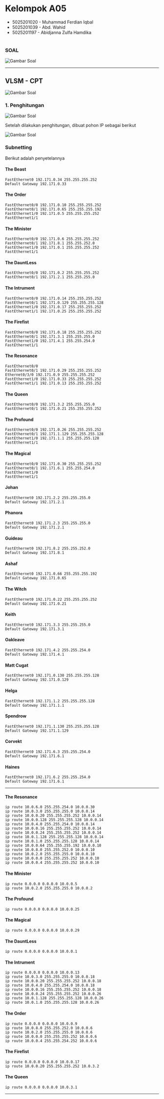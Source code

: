 # Kelompok A05

- 5025201020 - Muhammad Ferdian Iqbal
- 5025201039 - Abd. Wahid
- 5025201197 - Abidjanna Zulfa Hamdika
  <br><br>

### SOAL

![Gambar Soal](./images/soal.png)

<hr>

## VLSM - CPT

![Gambar Soal](./images/cisco.png)

### 1. Penghitungan

![Gambar Soal](./images/penghitungan-VLSM.png)

Setelah dilakukan penghitungan, dibuat pohon IP sebagai berikut

![Gambar Soal](./images/TREE.png)

### Subnetting

Berikut adalah penyetelannya

#### The Beast

```
FastEthernet0 192.171.0.34 255.255.255.252
Default Gateway 192.171.0.33
```

#### The Order

```
FastEthernet0/0 192.171.0.10 255.255.255.252
FastEthernet0/1 192.171.0.65 255.255.255.192
FastEthernet1/0 192.171.0.5 255.255.255.252
FastEthernet1/1
```

#### The Minister

```
FastEthernet0/0 192.171.0.6 255.255.255.252
FastEthernet0/1 192.171.8.1 255.255.252.0
FastEthernet1/0 192.171.0.1 255.255.255.252
FastEthernet1/1
```

#### The DauntLess

```
FastEthernet0/0 192.171.0.2 255.255.255.252
FastEthernet0/1 192.171.2.1 255.255.255.0
```

#### The Intrument

```
FastEthernet0/0 192.171.0.14 255.255.255.252
FastEthernet0/1 192.171.0.129 255.255.255.128
FastEthernet1/0 192.171.0.17 255.255.255.252
FastEthernet1/1 192.171.0.25 255.255.255.252
```

#### The Firefist

```
FastEthernet0/0 192.171.0.18 255.255.255.252
FastEthernet0/1 192.171.3.1 255.255.255.0
FastEthernet1/0 192.171.4.1 255.255.254.0
FastEthernet1/1
```

#### The Resonance

```
FastEthernet0/0
FastEthernet0/1 192.171.0.29 255.255.255.252
Ethernet0/3/0 192.171.0.9 255.255.255.252
FastEthernet1/0 192.171.0.33 255.255.255.252
FastEthernet1/1 192.171.0.13 255.255.255.252
```

#### The Queen

```
FastEthernet0/0 192.171.3.2 255.255.255.0
FastEthernet0/1 192.171.0.21 255.255.255.252
```

#### The Profound

```
FastEthernet0/0 192.171.0.26 255.255.255.252
FastEthernet0/1 192.171.1.129 255.255.255.128
FastEthernet1/0 192.171.1.1 255.255.255.128
FastEthernet1/1
```

#### The Magical

```
FastEthernet0/0 192.171.0.30 255.255.255.252
FastEthernet0/1 192.171.6.1 255.255.254.0
FastEthernet1/0
FastEthernet1/1
```

#### Johan

```
FastEthernet0 192.171.2.2 255.255.255.0
Default Gateway 192.171.2.1
```

#### Phanora

```
FastEthernet0 192.171.2.3 255.255.255.0
Default Gateway 192.171.2.1
```

#### Guideau

```
FastEthernet0 192.171.8.2 255.255.252.0
Default Gateway 192.171.8.1
```

#### Ashaf

```
FastEthernet0 192.171.0.66 255.255.255.192
Default Gateway 192.171.0.65
```

#### The Witch

```
FastEthernet0 192.171.0.22 255.255.255.252
Default Gateway 192.171.0.21
```

#### Keith

```
FastEthernet0 192.171.3.3 255.255.255.0
Default Gateway 192.171.3.1
```

#### Oakleave

```
FastEthernet0 192.171.4.2 255.255.254.0
Default Gateway 192.171.4.1
```

#### Matt Cugat

```
FastEthernet0 192.171.0.130 255.255.255.128
Default Gateway 192.171.0.129
```

#### Helga

```
FastEthernet0 192.171.1.2 255.255.255.128
Default Gateway 192.171.1.1
```

#### Spendrow

```
FastEthernet0 192.171.1.130 255.255.255.128
Default Gateway 192.171.1.129
```

#### Corvekt

```
FastEthernet0 192.171.6.3 255.255.254.0
Default Gateway 192.171.6.1
```

#### Haines

```
FastEthernet0 192.171.6.2 255.255.254.0
Default Gateway 192.171.6.1
```

<hr>

#### The Resonance

```
ip route 10.0.6.0 255.255.254.0 10.0.0.30
ip route 10.0.3.0 255.255.255.0 10.0.0.14
ip route 10.0.0.20 255.255.255.252 10.0.0.14
ip route 10.0.0.128 255.255.255.128 10.0.0.14
ip route 10.0.4.0 255.255.254.0 10.0.0.14
ip route 10.0.0.16 255.255.255.252 10.0.0.14
ip route 10.0.0.24 255.255.255.252 10.0.0.14
ip route 10.0.1.128 255.255.255.128 10.0.0.14
ip route 10.0.1.0 255.255.255.128 10.0.0.14
ip route 10.0.0.64 255.255.255.192 10.0.0.10
ip route 10.0.8.0 255.255.252.0 10.0.0.10
ip route 10.0.2.0 255.255.255.0 10.0.0.10
ip route 10.0.0.0 255.255.255.252 10.0.0.10
ip route 10.0.0.4 255.255.255.252 10.0.0.10
```

#### The Minister

```
ip route 0.0.0.0 0.0.0.0 10.0.0.5
ip route 10.0.2.0 255.255.255.0 10.0.0.2
```

#### The Profound

```
ip route 0.0.0.0 0.0.0.0 10.0.0.25
```

#### The Magical

```
ip route 0.0.0.0 0.0.0.0 10.0.0.29
```

#### The DauntLess

```
ip route 0.0.0.0 0.0.0.0 10.0.0.1
```

#### The Intrument

```
ip route 0.0.0.0 0.0.0.0 10.0.0.13
ip route 10.0.3.0 255.255.255.0 10.0.0.18
ip route 10.0.0.20 255.255.255.252 10.0.0.18
ip route 10.0.4.0 255.255.254.0 10.0.0.18
ip route 10.0.0.16 255.255.255.252 10.0.0.18
ip route 10.0.0.24 255.255.255.252 10.0.0.26
ip route 10.0.1.128 255.255.255.128 10.0.0.26
ip route 10.0.1.0 255.255.255.128 10.0.0.26
```

#### The Order

```
ip route 0.0.0.0 0.0.0.0 10.0.0.9
ip route 10.0.8.0 255.255.252.0 10.0.0.6
ip route 10.0.2.0 255.255.255.0 10.0.0.6
ip route 10.0.0.0 255.255.255.252 10.0.0.6
ip route 10.0.0.4 255.255.254.252 10.0.0.6
```

#### The Firefist

```
ip route 0.0.0.0 0.0.0.0 10.0.0.17
ip route 10.0.0.20 255.255.255.252 10.0.3.2
```

#### The Queen

```
ip route 0.0.0.0 0.0.0.0 10.0.3.1
```

<hr>
